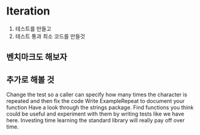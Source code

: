 # Iteration

1. 테스트를 만들고
2. 테스트 통과 최소 코드를 만들것
   


## 벤치마크도 해보자 

## 추가로 해볼 것

Change the test so a caller can specify how many times the character is repeated and then fix the code
Write ExampleRepeat to document your function
Have a look through the strings package. Find functions you think could be useful and experiment with them by writing tests like we have here. Investing time learning the standard library will really pay off over time.